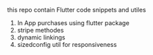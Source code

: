 this repo contain Flutter code snippets and utiles
1. In App purchases using flutter package
2. stripe methodes
3. dynamic linkings
4. sizedconfig util for responsiveness
